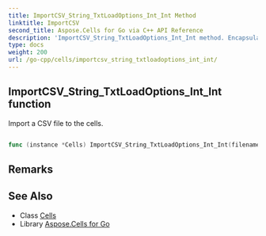 ```yaml
---
title: ImportCSV_String_TxtLoadOptions_Int_Int Method 
linktitle: ImportCSV
second_title: Aspose.Cells for Go via C++ API Reference
description: 'ImportCSV_String_TxtLoadOptions_Int_Int method. Encapsulates the function that represents importcsv in Go.'
type: docs
weight: 200
url: /go-cpp/cells/importcsv_string_txtloadoptions_int_int/
---
```


## ImportCSV_String_TxtLoadOptions_Int_Int function

Import a CSV file to the cells.

```go

func (instance *Cells) ImportCSV_String_TxtLoadOptions_Int_Int(filename string, options *TxtLoadOptions, firstrow int32, firstcolumn int32)  error

```

## Remarks


## See Also

* Class [Cells](../)
* Library [Aspose.Cells for Go](../../)
